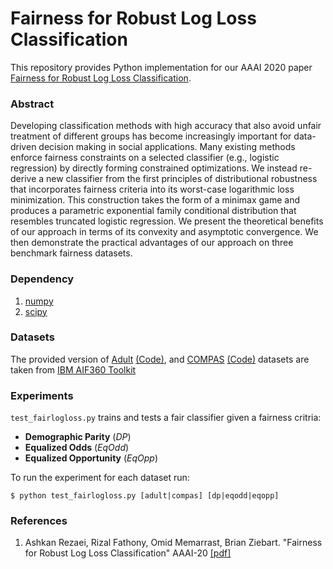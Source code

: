 # Fairness for Robust Log Loss Classification

This repository provides Python implementation for our AAAI 2020 paper [Fairness for Robust Log Loss Classification](https://arxiv.org/abs/1903.03910).

### Abstract

Developing classification methods with high accuracy that also avoid unfair treatment of different groups has become increasingly important for data-driven decision making in social applications. Many existing methods enforce fairness constraints on a selected classifier (e.g., logistic regression) by directly forming constrained optimizations. We instead re-derive a new classifier from the first principles of distributional robustness that incorporates fairness criteria into its worst-case logarithmic loss minimization. This construction takes the form of a minimax game and produces a parametric exponential family conditional distribution that resembles truncated logistic regression. We present the theoretical benefits of our approach in terms of its convexity and asymptotic convergence. We then demonstrate the practical advantages of our approach on three benchmark fairness datasets.

### Dependency

1. [numpy](https://www.scipy.org/scipylib/download.html)
2. [scipy](https://www.scipy.org/scipylib/download.html)

### Datasets

The provided version of [Adult](https://github.com/IBM/AIF360/blob/master/aif360/data/raw/adult/README.md) [(Code)](https://github.com/IBM/AIF360/blob/master/aif360/datasets/adult_dataset.py), and [COMPAS](https://github.com/IBM/AIF360/blob/master/aif360/data/raw/compas/README.md) [(Code)](https://github.com/IBM/AIF360/blob/master/aif360/datasets/compas_dataset.py) datasets are taken from [IBM AIF360 Toolkit](https://github.com/IBM/AIF360)
 
### Experiments

`test_fairlogloss.py` trains and tests a fair classifier given a fairness critria:
* **Demographic Parity** (*DP*)
* **Equalized Odds** (*EqOdd*)
* **Equalized Opportunity** (*EqOpp*)

To run the experiment for each dataset run:

```console
$ python test_fairlogloss.py [adult|compas] [dp|eqodd|eqopp] 
```

### References

1. Ashkan Rezaei, Rizal Fathony, Omid Memarrast, Brian Ziebart. "Fairness for Robust Log Loss Classification" AAAI-20 [[pdf]](https://aaai.org/ojs/index.php/AAAI/article/view/6002)
